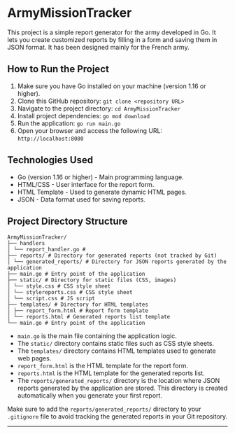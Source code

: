 # ArmyMissionTracker

This project is a simple report generator for the army developed in Go. It lets you create customized reports by filling in a form and saving them in JSON format.
It has been designed mainly for the French army.

## How to Run the Project

1. Make sure you have Go installed on your machine (version 1.16 or higher).
2. Clone this GitHub repository: `git clone <repository URL>`
3. Navigate to the project directory: `cd ArmyMissionTracker`
4. Install project dependencies: `go mod download`
5. Run the application: `go run main.go`
6. Open your browser and access the following URL: `http://localhost:8080`

## Technologies Used

- Go (version 1.16 or higher) - Main programming language.
- HTML/CSS - User interface for the report form.
- HTML Template - Used to generate dynamic HTML pages.
- JSON - Data format used for saving reports.

## Project Directory Structure

```
ArmyMissionTracker/
├── handlers
│ └── report_handler.go # 
├── reports/ # Directory for generated reports (not tracked by Git)
│ └── generated_reports/ # Directory for JSON reports generated by the application
├── main.go # Entry point of the application
├── static/ # Directory for static files (CSS, images)
│ └── style.css # CSS style sheet
│ └── stylereports.css # CSS style sheet
│ └── script.css # JS script
├── templates/ # Directory for HTML templates
│ ├── report_form.html # Report form template
│ └── reports.html # Generated reports list template
└── main.go # Entry point of the application
```

- `main.go` is the main file containing the application logic.
- The `static/` directory contains static files such as CSS style sheets.
- The `templates/` directory contains HTML templates used to generate web pages.
- `report_form.html` is the HTML template for the report form.
- `reports.html` is the HTML template for the generated reports list.
- The `reports/generated_reports/` directory is the location where JSON reports generated by the application are stored. This directory is created automatically when you generate your first report.

Make sure to add the `reports/generated_reports/` directory to your `.gitignore` file to avoid tracking the generated reports in your Git repository.

---
